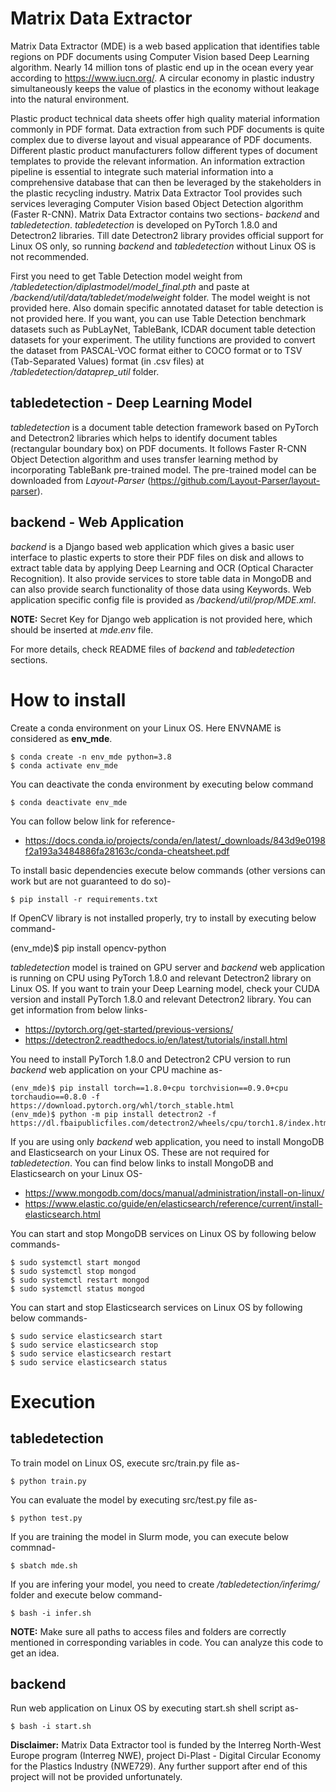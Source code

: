 # Matrix Data Extractor
Matrix Data Extractor (MDE) is a web based application that identifies table regions on PDF documents using Computer Vision based Deep Learning algorithm. Nearly 14 million tons of plastic end up in the ocean every year according to https://www.iucn.org/. A circular economy in plastic industry simultaneously keeps the value of plastics in the economy without leakage into the natural environment. 

Plastic product technical data sheets offer high quality material information commonly in PDF format. Data extraction from such PDF documents is quite complex due to diverse layout and visual appearance of PDF documents. Different plastic product manufacturers follow different types of document templates to provide the relevant information. An information extraction pipeline is essential to integrate such material information into a comprehensive database that can then be leveraged by the stakeholders in the plastic recycling industry. Matrix Data Extractor Tool provides such services leveraging Computer Vision based Object Detection algorithm (Faster R-CNN). Matrix Data Extractor contains two sections- *backend* and *tabledetection*. *tabledetection* is developed on PyTorch 1.8.0 and Detectron2 libraries. Till date Detectron2 library provides official support for Linux OS only, so running *backend* and *tabledetection* without Linux OS is not recommended.

First you need to get Table Detection model weight from */tabledetection/diplastmodel/model_final.pth* and paste at */backend/util/data/tabledet/modelweight* folder. The model weight is not provided here. Also domain specific annotated dataset for table detection is not provided here. If you want, you can use Table Detection benchmark datasets such as PubLayNet, TableBank, ICDAR document table detection datasets for your experiment. The utility functions are provided to convert the dataset from PASCAL-VOC format either to COCO format or to TSV (Tab-Separated Values) format (in .csv files) at */tabledetection/dataprep_util* folder. 

## tabledetection - Deep Learning Model
*tabledetection* is a document table detection framework based on PyTorch and Detectron2 libraries which helps to identify document tables (rectangular boundary box) on PDF documents. It follows Faster R-CNN Object Detection algorithm and uses transfer learning method by incorporating TableBank pre-trained model. The pre-trained model can be downloaded from *Layout-Parser* (https://github.com/Layout-Parser/layout-parser). 

## backend - Web Application
*backend* is a Django based web application which gives a basic user interface to plastic experts to store their PDF files on disk and allows to extract table data by applying Deep Learning and OCR (Optical Character Recognition). It also provide services to store table data in MongoDB and can also provide search functionality of those data using Keywords. Web application specific config file is provided as */backend/util/prop/MDE.xml*.

**NOTE:** Secret Key for Django web application is not provided here, which should be inserted at *mde.env* file. 

For more details, check README files of *backend* and *tabledetection* sections.

# How to install
Create a conda environment on your Linux OS. Here ENVNAME is considered as **env_mde**. 
```
$ conda create -n env_mde python=3.8
$ conda activate env_mde
```
You can deactivate the conda environment by executing below command
```
$ conda deactivate env_mde
```

You can follow below link for reference-
- https://docs.conda.io/projects/conda/en/latest/_downloads/843d9e0198f2a193a3484886fa28163c/conda-cheatsheet.pdf 

To install basic dependencies execute below commands (other versions can work but are not guaranteed to do so)-
```
$ pip install -r requirements.txt
```
If OpenCV library is not installed properly, try to install by executing below command-

(env_mde)$ pip install opencv-python

*tabledetection* model is trained on GPU server and *backend* web application is running on CPU using PyTorch 1.8.0 and relevant Detectron2 library on Linux OS. If you want to train your Deep Learning model, check your CUDA version and install PyTorch 1.8.0 and relevant Detectron2 library. You can get information from below links-
- https://pytorch.org/get-started/previous-versions/
- https://detectron2.readthedocs.io/en/latest/tutorials/install.html

You need to install PyTorch 1.8.0 and Detectron2 CPU version to run *backend* web application on your CPU machine as-
```
(env_mde)$ pip install torch==1.8.0+cpu torchvision==0.9.0+cpu torchaudio==0.8.0 -f https://download.pytorch.org/whl/torch_stable.html
(env_mde)$ python -m pip install detectron2 -f https://dl.fbaipublicfiles.com/detectron2/wheels/cpu/torch1.8/index.html
```
If you are using only *backend* web application, you need to install MongoDB and Elasticsearch on your Linux OS. These are not required for *tabledetection*. You can find below links to install MongoDB and Elasticsearch on your Linux OS-
- https://www.mongodb.com/docs/manual/administration/install-on-linux/
- https://www.elastic.co/guide/en/elasticsearch/reference/current/install-elasticsearch.html

You can start and stop MongoDB services on Linux OS by following below commands-
```
$ sudo systemctl start mongod
$ sudo systemctl stop mongod
$ sudo systemctl restart mongod
$ sudo systemctl status mongod
```
You can start and stop Elasticsearch services on Linux OS by following below commands-
```
$ sudo service elasticsearch start	
$ sudo service elasticsearch stop
$ sudo service elasticsearch restart
$ sudo service elasticsearch status	
```
# Execution

## tabledetection
To train model on Linux OS, execute src/train.py file as-
```
$ python train.py
```
You can evaluate the model by executing src/test.py file as-
```
$ python test.py
```
If you are training the model in Slurm mode, you can execute below commnad- 
```
$ sbatch mde.sh
```
If you are infering your model, you need to create */tabledetection/inferimg/* folder and execute below command-
```
$ bash -i infer.sh
```
**NOTE:** Make sure all paths to access files and folders are correctly mentioned in corresponding variables in code. You can analyze this code to get an idea.

## backend
Run web application on Linux OS by executing start.sh shell script as-
```
$ bash -i start.sh 
```
**Disclaimer:** Matrix Data Extractor tool is funded by the Interreg North-West Europe program (Interreg NWE), project Di-Plast - Digital Circular Economy for the Plastics Industry (NWE729). Any further support after end of this project will not be provided unfortunately.

